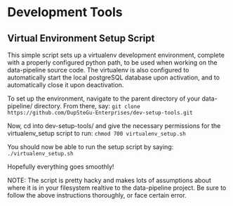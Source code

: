 Development Tools
=================

Virtual Environment Setup Script
--------------------------------
This simple script sets up a virtualenv development environment, complete with a properly
configured python path, to be used when working on the data-pipeline source code.
The virtualenv is also configured to automatically start the local postgreSQL
database upon activation, and to automatically close it upon deactivation.

To set up the environment, navigate to the parent directory of your data-pipeline/ directory.
From there, say:
`git clone https://github.com/DupSteGu-Enterprises/dev-setup-tools.git`

Now, cd into dev-setup-tools/ and give the necessary permissions for the virtualenv_setup script to run:
`chmod 700 virtualenv_setup.sh`

You should now be able to run the setup script by saying:
`./virtualenv_setup.sh`

Hopefully everything goes smoothly!  

NOTE: The script is pretty hacky and makes lots of assumptions about where it is in
your filesystem realtive to the data-pipeline project. Be sure to follow the above instructions
thoroughly, or face certain error.
